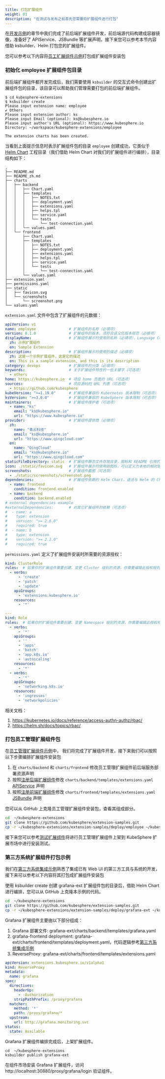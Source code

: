 ```yaml
---
title: 打包扩展组件
weight: 01
description: "在测试与发布之前首先您需要将扩展组件进行打包"
---
```


在[开发示例](../../examples/)的章节中我们完成了前后端扩展组件开发，前后端源代码构建成容器镜像，准备好了 APIService、JSBundle 等扩展声明，接下来您可以参考本节内容借助 ksbuilder、Helm 打包您的扩展组件。

您可以参考以下内容将[员工扩展组件示例](../../examples/employee-management-extension-example)打包成扩展组件安装包

### 初始化 employee 扩展组件包目录

前后端扩展组件都开发完成后，我们需要使用 `ksbuilder` 的交互式命令创建出扩展组件包的目录，该目录可以帮助我们管理需要打包的前后端扩展组件。

```text
$ cd kubesphere-extensions
$ ksbuilder create
Please input extension name: employee
✔ Others
Please input extension author: ks
Please input Email (optional): ks@kubesphere.io
Please input author's URL (optional): https://www.kubesphere.io
Directory: ~/workspace/kubesphere-extensions/employee

The extension charts has been created.
```

当看到上面提示信息时表示扩展组件包的目录 `employee` 创建成功，它类似于 [Helm Chart](https://helm.sh/zh/docs/topics/charts/) 工程目录（我们借助 Helm Chart 对我们的扩展组件进行编排），目录结构如下：

```text
.
├── README.md
├── README_zh.md
├── charts
│   ├── backend
│   │   ├── Chart.yaml
│   │   ├── templates
│   │   │   ├── NOTES.txt
│   │   │   ├── deployment.yaml
│   │   │   ├── extensions.yaml
│   │   │   ├── helps.tpl
│   │   │   ├── service.yaml
│   │   │   └── tests
│   │   │       └── test-connection.yaml
│   │   └── values.yaml
│   └── frontend
│       ├── Chart.yaml
│       ├── templates
│       │   ├── NOTES.txt
│       │   ├── deployment.yaml
│       │   ├── extensions.yaml
│       │   ├── helps.tpl
│       │   ├── service.yaml
│       │   └── tests
│       │       └── test-connection.yaml
│       └── values.yaml
├── extension.yaml
├── permissions.yaml
├── static
│   ├── favicon.svg
│   └── screenshots
│       └── screenshot.png
└── values.yaml
```

`extension.yaml` 文件中包含了扩展组件的元数据：

```yaml
apiVersion: v1
name: employee               # 扩展组件的名称（必填项）
version: 0.1.0               # 扩展组件的版本，须符合语义化版本规范（必填项）
displayName:                 # 扩展组件展示时使用的名称（必填项），Language Code 基于 ISO 639-1
  zh: 示例扩展组件
  en: Sample Extension
description:                 # 扩展组件展示时使用的描述（必填项）
  zh: 这是一个示例扩展组件，这是它的描述
  en: This is a sample extension, and this is its description
category: devops             # 扩展组件的分类（必填项）
keywords:                    # 关于扩展组件特性的一些关键字（可选项）
  - others
home: https://kubesphere.io  # 项目 home 页面的 URL（可选项）
sources:                     # 项目源码的 URL 列表（可选项）
  - https://github.com/kubesphere
kubeVersion: ">=1.19.0"      # 扩展组件兼容的 Kubernetes 版本限制（可选项）
ksVersion: ">=3.0.0"         # 扩展组件兼容的 KubeSphere 版本限制（可选项）
maintainers:                 # 扩展组件维护者（可选项）
  - name: "ks"
    email: "ks@kubesphere.io"
    url: "https://www.kubesphere.io"
provider:                    # 扩展组件提供商（必填项）
  zh:
    name: "青云科技"
    email: "ks@kubesphere.io"
    url: "https://www.qingcloud.com"
  en:
    name: "QingCloud"
    email: "ks@kubesphere.io"
    url: "https://www.qingcloud.com"
staticFileDirectory: static  # 扩展组件静态文件存放目录，图标和 README 引用的静态文件等需存放到该目录（必填项）
icon: ./static/favicon.svg   # 扩展组件展示时使用的图标，可以定义为本地的相对路径（必填项）
screenshots:                 # 扩展组件截图（可选项）
  - ./static/screenshots/screenshot.png
dependencies:                # 扩展组件依赖的 Helm Chart，语法与 Helm 的 Chart.yaml 中 dependencies 兼容（可选项）
  - name: frontend
    condition: frontend.enabled
  - name: backend
    condition: backend.enabled
# external dependencies example
#externalDependencies:       # 对其它扩展组件的依赖（可选项）
#  - name: a
#    type: extension
#    version: ">= 2.6.0"
#    required: true
#  - name: b
#    type: extension
#    version: ">= 2.2.0"
#    required: true
```

`permissions.yaml` 定义了扩展组件安装时所需要的资源授权：

```yaml
kind: ClusterRole
rules:  # 如果你的扩展组件需要创建、变更 Cluster 级别的资源，你需要编辑此授权规则
  - verbs:
      - 'create'
      - 'patch'
      - 'update'
    apiGroups:
      - 'extensions.kubesphere.io'
    resources:
      - '*'

---
kind: Role
rules:  # 如果你的扩展组件需要创建、变更 Namespace 级别的资源，你需要编辑此授权规则
  - verbs:
      - '*'
    apiGroups:
      - ''
      - 'apps'
      - 'batch'
      - 'app.k8s.io'
      - 'autoscaling'
    resources:
      - '*'
  - verbs:
      - '*'
    apiGroups:
      - 'networking.k8s.io'
    resources:
      - 'ingresses'
      - 'networkpolicies'
```

相关文档：

1. https://kubernetes.io/docs/reference/access-authn-authz/rbac/
2. https://helm.sh/docs/topics/rbac/


### 打包员工管理扩展组件包

在[员工管理扩展组件示例](../../examples/employee-management-extension-example)中， 我们将完成了扩展组件开发，接下来我们可以按照以下步骤编排扩展组件安装包
1. 在 `charts/backend` 和 `charts/frontend` 修改员工管理扩展组件前后端服务部署资源声明
2. 按照[注册后端扩展组件](../../examples/employee-management-extension-example/#3-注册后端扩展组件-api-到-ks-apiserver)修改 `charts/backend/templates/extensions.yaml` [APIService](../../architecture/backend-extension-architecture/#apiservice) 声明
3. 按照[注册前端扩展组件](../../examples/employee-management-extension-example/#4-注册前端扩展组件到-ks-apiserver)修改 `charts/frontend/templates/extensions.yaml` [JSBundle](../../architecture/backend-extension-architecture/#jsbundle) 声明


您可以从 GitHub 上克隆员工管理扩展组件安装包，查看其组成部分。

```bash
cd  ~/kubesphere-extensions
git clone https://github.com/kubesphere/extension-samples.git
cp -r ~/kubesphere-extensions/extension-samples/deploy/employee ~/kubesphere-extensions/employee
```

接下来您可以参考[测试扩展组件](../testing)将进行员工管理扩展组件上架到 KubeSphere 扩展市场中进行安装测试。

### 第三方系统扩展组件打包示例

我们在[第三方系统集成示例](../../examples/third-party-component-integration-example)熟悉了集成已有 Web UI 的第三方工具与系统的开发，接下来可以参考以下内容将其打包成扩展组件安装包


使用 ksbuilder create 创建 grafana-ext 扩展组件包的目录后，借助 Helm Chart 进行编排，您可以从 GitHub 上克隆本示例的代码。

```bash
cd  ~/kubesphere-extensions
git clone https://github.com/kubesphere/extension-samples.git
cp -r ~/kubesphere-extensions/extension-samples/deploy/grafana-ext ~/kubesphere-extensions/grafana-ext
```

Grafana 扩展组件主要由以下部分组成：
1. Grafana 部署文件: grafana-ext/charts/backend/templates/grafana.yaml
1. grafana-frontend deployment: grafana-ext/charts/frontend/templates/deployment.yaml，代码逻辑参考[第三方系统集成示例](../../examples/third-party-component-integration-example#前端扩展组件开发)
1. ReverseProxy: grafana-ext/charts/frontend/templates/extensions.yaml

```yaml
apiVersion: extensions.kubesphere.io/v1alpha1
kind: ReverseProxy
metadata:
  name: grafana
spec:
  directives:
    headerUp:
      - -Authorization
    stripPathPrefix: /proxy/grafana
  matcher:
    method: '*'
    path: /proxy/grafana/*
  upstream:
    url: http://grafana.monitoring.svc
status:
  state: Available
```

Grafana 扩展组件编排完成后，上架扩展组件。

```shell
cd  ~/kubesphere-extensions
ksbuilder publish grafana-ext
```

在组件市场安装 Grafana 扩展组件，访问 http://localhost:30880/proxy/grafana/login 验证组件。
